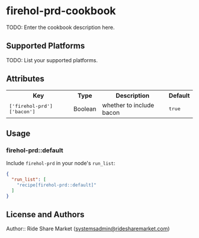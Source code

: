 # firehol-prd-cookbook

TODO: Enter the cookbook description here.

## Supported Platforms

TODO: List your supported platforms.

## Attributes

<table>
  <tr>
    <th>Key</th>
    <th>Type</th>
    <th>Description</th>
    <th>Default</th>
  </tr>
  <tr>
    <td><tt>['firehol-prd']['bacon']</tt></td>
    <td>Boolean</td>
    <td>whether to include bacon</td>
    <td><tt>true</tt></td>
  </tr>
</table>

## Usage

### firehol-prd::default

Include `firehol-prd` in your node's `run_list`:

```json
{
  "run_list": [
    "recipe[firehol-prd::default]"
  ]
}
```

## License and Authors

Author:: Ride Share Market (<systemsadmin@ridesharemarket.com>)
